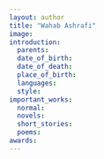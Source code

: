 ```yaml
---
layout: author
title: "Wahab Ashrafi"
image:
introduction:
  parents: 
  date_of_birth:
  date_of_death:
  place_of_birth: 
  languages: 
  style:
important_works:
  normal:
  novels:
  short_stories:
  poems:
awards:
---
```

